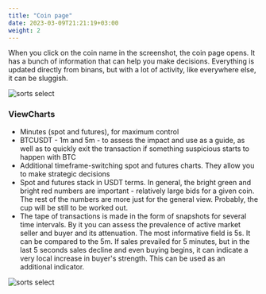 ```yaml
---
title: "Coin page"
date: 2023-03-09T21:21:19+03:00
weight: 2
---
```


When you click on the coin name in the screenshot, the coin page opens. It has a bunch of information that can help you make decisions. Everything is updated directly from binans, but with a lot of activity, like everywhere else, it can be sluggish.

![sorts select](/coin-page.png)

### ViewCharts

* Minutes (spot and futures), for maximum control
* BTCUSDT - 1m and 5m - to assess the impact and use as a guide, as well as to quickly exit the transaction if something suspicious starts to happen with BTC
* Additional timeframe-switching spot and futures charts. They allow you to make strategic decisions
* Spot and futures stack in USDT terms. In general, the bright green and bright red numbers are important - relatively large bids for a given coin. The rest of the numbers are more just for the general view. Probably, the cup will be still to be worked out.
* The tape of transactions is made in the form of snapshots for several time intervals. By it you can assess the prevalence of active market seller and buyer and its attenuation. The most informative field is 5s. It can be compared to the 5m. If sales prevailed for 5 minutes, but in the last 5 seconds sales decline and even buying begins, it can indicate a very local increase in buyer's strength. This can be used as an additional indicator.

![sorts select](/trades-state.png)

